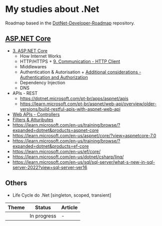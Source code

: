 # My studies about .Net

Roadmap based in the [DotNet-Developer-Roadmap](https://github.com/milanm/DotNet-Developer-Roadmap) repository.

## [ASP.NET Core](https://github.com/milanm/DotNet-Developer-Roadmap?tab=readme-ov-file#3-aspnet-core)

- [3. ASP.NET Core](https://github.com/milanm/DotNet-Developer-Roadmap?tab=readme-ov-file#3-aspnet-core)
  - How Internet Works
  - HTTP/HTTPS + [9. Communication - HTTP Client](https://learn.microsoft.com/en-us/dotnet/api/system.net.http.httpclient?view=net-8.0)
  - Middlewares
  - Authentication & Autorisation + [Additional considerations - Authentication and Authorization](https://learn.microsoft.com/en-us/aspnet/web-api/overview/security/authentication-and-authorization-in-aspnet-web-api)
  - Dependency Injection
  - DNS
- APIs - REST
  - https://dotnet.microsoft.com/pt-br/apps/aspnet/apis
  - https://learn.microsoft.com/pt-br/aspnet/web-api/overview/older-versions/build-restful-apis-with-aspnet-web-api
- [Web APIs - Controllers](https://learn.microsoft.com/pt-br/training/modules/build-web-api-aspnet-core/)
- [Filters & Attuributes](https://learn.microsoft.com/en-us/aspnet/core/mvc/controllers/filters?view=aspnetcore-9.0)
- https://learn.microsoft.com/en-us/training/browse/?expanded=dotnet&products=aspnet-core
- https://learn.microsoft.com/en-us/aspnet/core/?view=aspnetcore-7.0
- https://learn.microsoft.com/en-us/training/browse/?expanded=dotnet&products=ef-core
- https://learn.microsoft.com/en-us/ef/core/
- https://learn.microsoft.com/en-us/dotnet/csharp/linq/
- https://learn.microsoft.com/en-us/sql/sql-server/what-s-new-in-sql-server-2022?view=sql-server-ver16

## Others

- Life Cycle do .Net [singleton, scoped, transient]

| Theme          | Status           | Article        |
|----------------|----------------|----------------|
|  | In progress         | -              |


